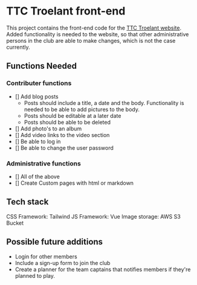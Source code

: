 # TTC Troelant front-end

This project contains the front-end code for the [TTC Troelant website](https://www.ttctroelant.be).
Added functionality is needed to the website, so that other administrative persons in the club are able to make changes, which is not the case currently.

## Functions Needed
### Contributer functions

- [] Add blog posts
  * Posts should include a title, a date and the body. Functionality is needed to be able to add pictures to the body.
  * Posts should be editable at a later date
  * Posts should be able to be deleted
- [] Add photo's to an album
- [] Add video links to the video section
- [] Be able to log in
- [] Be able to change the user password

### Administrative functions

- [] All of the above
- [] Create Custom pages with html or markdown

## Tech stack

CSS Framework: Tailwind
JS Framework: Vue
Image storage: AWS S3 Bucket

## Possible future additions
- Login for other members
- Include a sign-up form to join the club
- Create a planner for the team captains that notifies members if they're planned to play.
